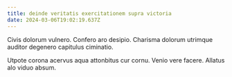```yaml
---
title: deinde veritatis exercitationem supra victoria
date: 2024-03-06T19:02:19.637Z
---
```


Civis dolorum vulnero. Confero aro desipio. Charisma dolorum utrimque auditor degenero capitulus ciminatio.

Utpote corona acervus aqua attonbitus cur cornu. Venio vere facere. Allatus alo viduo absum.